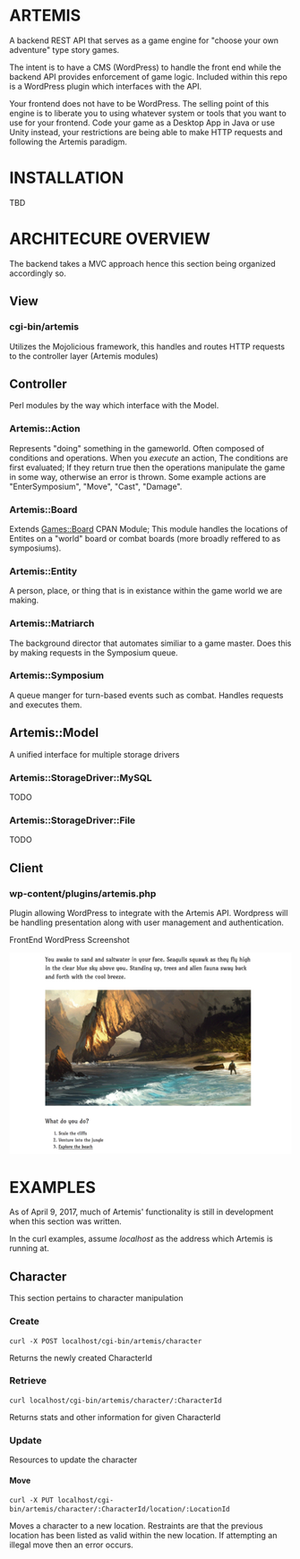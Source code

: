 # ARTEMIS

A backend REST API that serves as a game engine for "choose your own adventure" type story games.

The intent is to have a CMS (WordPress) to handle the front end while the backend API
provides enforcement of game logic. Included within this repo is a WordPress plugin which interfaces
with the API.

Your frontend does not have to be WordPress. The selling point of this engine is to liberate you to
using whatever system or tools that you want to use for your frontend. Code your game as a Desktop
App in Java or use Unity instead, your restrictions are being able to make HTTP requests and
following the Artemis paradigm.

# INSTALLATION

TBD

# ARCHITECURE OVERVIEW

The backend takes a MVC approach hence this section being organized accordingly so.

## View

### cgi-bin/artemis

Utilizes the Mojolicious framework, this handles and routes HTTP requests to the controller layer (Artemis modules)

## Controller

Perl modules by the way which interface with the Model.

### Artemis::Action

Represents "doing" something in the gameworld. Often composed of conditions and operations. When you _execute_ an action,
The conditions are first evaluated; If they return true then the operations manipulate the game in some way, otherwise
an error is thrown. Some example actions are "EnterSymposium", "Move", "Cast", "Damage".

### Artemis::Board

Extends [Games::Board](http://search.cpan.org/~rjbs/Games-Board/lib/Games/Board.pm) CPAN Module; This module handles
the locations of Entites on a "world" board or combat boards (more broadly reffered to as symposiums).

### Artemis::Entity

A person, place, or thing that is in existance within the game world we are making.

### Artemis::Matriarch

The background director that automates similiar to a game master. Does this by making requests in the Symposium queue.

### Artemis::Symposium

A queue manger for turn-based events such as combat. Handles requests and executes them.

## Artemis::Model

A unified interface for multiple storage drivers

### Artemis::StorageDriver::MySQL

TODO

### Artemis::StorageDriver::File

TODO

## Client

### wp-content/plugins/artemis.php

Plugin allowing WordPress to integrate with the Artemis API. Wordpress will be handling presentation
along with user management and authentication.

FrontEnd WordPress Screenshot

![A screenshot of the front end](images/FrontEnd_ScreenShot.png "WordPress ScreenShot")

# EXAMPLES

As of April 9, 2017, much of Artemis' functionality is still in development when this section was written.

In the curl examples, assume _localhost_ as the address which Artemis is running at.

## Character

This section pertains to character manipulation

### Create

    curl -X POST localhost/cgi-bin/artemis/character

Returns the newly created CharacterId

### Retrieve

    curl localhost/cgi-bin/artemis/character/:CharacterId

Returns stats and other information for given CharacterId

### Update

Resources to update the character

#### Move

    curl -X PUT localhost/cgi-bin/artemis/character/:CharacterId/location/:LocationId

Moves a character to a new location. Restraints are that the previous location has been listed as valid
within the new location. If attempting an illegal move then an error occurs.



